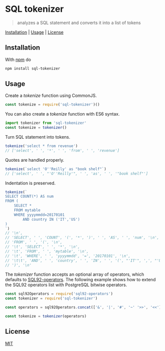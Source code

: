 # SQL tokenizer

> analyzes a SQL statement and converts it into a list of tokens

[Installation](#installation) |
[Usage](#usage) |
[License](#license)

## Installation

With [npm](https://npmjs.org/) do

```bash
npm install sql-tokenizer
```

## Usage

Create a *tokenize* function using CommonJS.

```javascript
const tokenize = require('sql-tokenizer')()
```

You can also create a *tokenize* function with ES6 syntax.

```javascript
import tokenizer from 'sql-tokenizer'
const tokenize = tokenizer()
```

Turn SQL statement into tokens.

```javascript
tokenize('select * from revenue')
// ['select', ' ', '*', ' ', 'from', ' ', 'revenue']
```

Quotes are handled properly.

```javascript
tokenize(`select 'O''Reilly' as "book shelf"`)
// ['select', ' ', "'O''Reilly'", ' ', 'as', ' ', '"book shelf"']
```

Indentation is preserved.

```javascript
tokenize(`
SELECT COUNT(*) AS num
FROM (
	SELECT *
	FROM mytable
	WHERE yyyymmdd=20170101
		AND country IN ('IT','US')
)
`)
// '\n',
// 'SELECT', ' ', 'COUNT', '(', '*', ')', ' ', 'AS', ' ', 'num', '\n',
// 'FROM', ' ', '(', '\n',
// '\t', 'SELECT', ' ', '*', '\n',
// '\t', 'FROM', ' ', 'mytable', '\n',
// '\t', 'WHERE', ' ', 'yyyymmdd', '=', '20170101', '\n',
// '\t\t', 'AND', ' ', 'country', ' ', 'IN', ' ', '(', "'IT'", ',', "'US'", ')', '\n',
// ')', '\n'
```

The *tokenizer* function accepts an optional array of operators, which defaults to [SQL92-operators].
The following example shows how to extend the SQL92 operators list with PostgreSQL bitwise operators.

```javascript
const sql92Operators = require('sql92-operators')
const tokenizer = require('sql-tokenizer')

const operators = sql92Operators.concat(['&', '|', '#', '~' '>>', '<<'])

const tokenize = tokenizer(operators)
```

## License

[MIT](http://g14n.info/mit-license/)

[SQL92-operators]: http://g14n.info/SQL92-operators "SQL92 operators"
